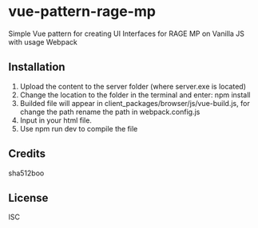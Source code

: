 # vue-pattern-rage-mp 

<snippet>
<content><![CDATA[
# ${1:vue-pattern-rage-mp}

Simple Vue pattern for creating UI Interfaces for RAGE MP on Vanilla JS with usage Webpack

## Installation

1. Upload the content to the server folder (where server.exe is located)
2. Change the location to the folder in the terminal and enter: npm install
3. Builded file will appear in client_packages/browser/js/vue-build.js, for change the path rename the path in webpack.config.js
4. Input <script async src="js/react-build.js" type="text/javascript"></script> in your html file.
5. Use npm run dev to compile the file 
 
## Credits
sha512boo
## License
ISC
</content>
</snippet>
